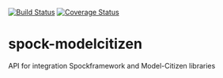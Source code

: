 [![Build Status](https://travis-ci.org/nikolaylagutko/spock-modelcitizen.svg?branch=master)](https://travis-ci.org/nikolaylagutko/spock-modelcitizen) [![Coverage Status](https://coveralls.io/repos/nikolaylagutko/spock-modelcitizen/badge.svg?branch=master)](https://coveralls.io/r/nikolaylagutko/spock-modelcitizen?branch=master)

# spock-modelcitizen
API for integration Spockframework and Model-Citizen libraries
